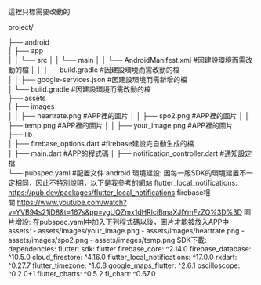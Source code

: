 這裡只標需要改動的

project/

├── android                     
│   ├── app              
│   │   └── src
│   │       └── main
│   │           └── AndroidManifest.xml    #因建設環境而需改動的檔
│   │       ├── build.gradle    #因建設環境而需改動的檔             
│   │       ├── google-services.json    #因建設環境而需新增的檔                   
│   └── build.gradle    #因建設環境而需改動的檔             
├── assets                                           
│   ├── images                   
│   │   ├── heartrate.png    #APP裡的圖片
│   │   ├── spo2.png    #APP裡的圖片
│   │   ├── temp.png    #APP裡的圖片
│   │   ├── your_image.png    #APP裡的圖片              
├── lib                        
│   ├── firebase_options.dart    #firebase建設完自動生成的檔               
│   ├── main.dart    #APP的程式碼
│   ├── notification_controller.dart    #通知設定檔      
└── pubspec.yaml    #配置文件
android 環境建設:
    因每一版SDK的環境建置不一定相同，因此不特別說明，以下是我參考的網站
    flutter_local_notifications: https://pub.dev/packages/flutter_local_notifications
    firebase相關:https://www.youtube.com/watch?v=YVB94s21jD8&t=167s&pp=ygUQZmx1dHRlciBmaXJlYmFzZQ%3D%3D
圖片增設:
    在pubspec.yaml中加入下列程式碼以後，圖片才能被放入APP中  
    assets:
    - assets/images/your_image.png
    - assets/images/heartrate.png
    - assets/images/spo2.png
    - assets/images/temp.png
SDK下載:
    dependencies:
  flutter:
    sdk: flutter
  firebase_core: ^2.14.0
  firebase_database: ^10.5.0
  cloud_firestore: ^4.16.0
  flutter_local_notifications: ^17.0.0
  rxdart: ^0.27.7
  flutter_timezone: ^1.0.8
  google_maps_flutter: ^2.6.1
  oscilloscope: ^0.2.0+1
  flutter_charts: ^0.5.2
  fl_chart: ^0.67.0
